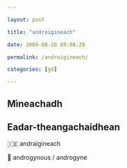 ```yaml
---

layout: post

title: "androigineach"

date: 2009-08-28 09:08:28

permalink: /androigineach/

categories: [gd]

---
```


## Mìneachadh

## Eadar-theangachaidhean

&#x1f1ee;&#x1f1ea; andraigineach

&#x1f3f4;&#xe0067;&#xe0062;&#xe0065;&#xe006e;&#xe0067;&#xe007f; androgynous / androgyne